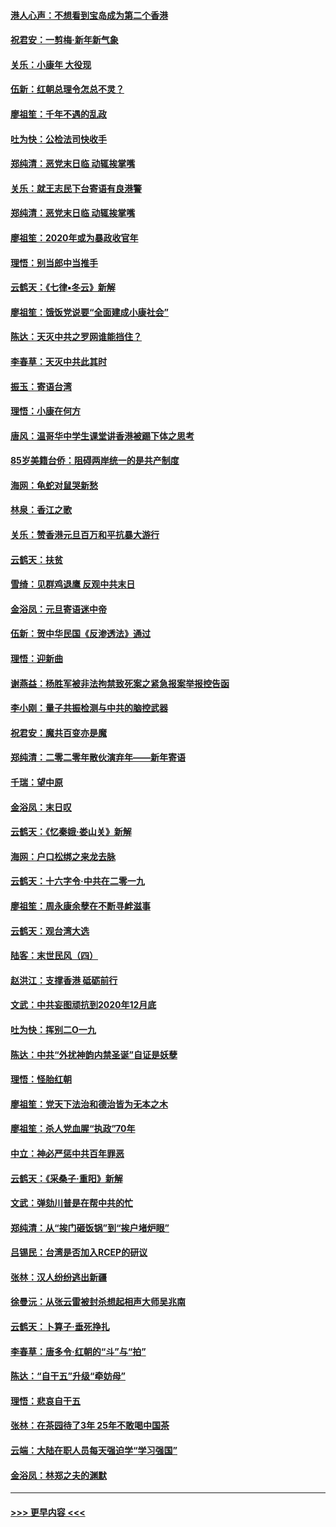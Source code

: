 #### [港人心声：不想看到宝岛成为第二个香港](../pages/nsc993/n11778817.md?t=01091802) 
#### [祝君安：一剪梅‧新年新气象](../pages/nsc993/n11776340.md?t=01091802) 
#### [关乐：小康年 大役现](../pages/nsc993/n11774213.md?t=01091802) 
#### [伍新：红朝总理令怎总不灵？](../pages/nsc993/n11770813.md?t=01091802) 
#### [廖祖笙：千年不遇的乱政](../pages/nsc993/n11770373.md?t=01091802) 
#### [吐为快：公检法司快收手](../pages/nsc993/n11770359.md?t=01091802) 
#### [郑纯清：恶党末日临 动辄挨掌嘴](../pages/nsc993/n11769912.md?t=01091802) 
#### [关乐：就王志民下台寄语有良港警](../pages/nsc993/n11769903.md?t=01091802) 
#### [郑纯清：恶党末日临 动辄挨掌嘴](../pages/nsc993/n11769356.md?t=01091802) 
#### [廖祖笙：2020年或为暴政收官年](../pages/nsc993/n11768216.md?t=01091802) 
#### [理悟：别当郎中当推手](../pages/nsc993/n11768243.md?t=01091802) 
#### [云鹤天：《七律▪冬云》新解](../pages/nsc993/n11768204.md?t=01091802) 
#### [廖祖笙：饿饭党说要“全面建成小康社会”](../pages/nsc993/n11767482.md?t=01091802) 
#### [陈达：天灭中共之罗网谁能挡住？](../pages/nsc993/n11767465.md?t=01091802) 
#### [李春草：天灭中共此其时](../pages/nsc993/n11767452.md?t=01091802) 
#### [振玉：寄语台湾](../pages/nsc993/n11767432.md?t=01091802) 
#### [理悟：小康在何方](../pages/nsc993/n11767394.md?t=01091802) 
#### [唐风：温哥华中学生课堂讲香港被踢下体之思考](../pages/nsc993/n11766848.md?t=01091802) 
#### [85岁美籍台侨：阻碍两岸统一的是共产制度](../pages/nsc993/n11765043.md?t=01091802) 
#### [海网：龟蛇对鼠哭新愁](../pages/nsc993/n11764895.md?t=01091802) 
#### [林泉：香江之歌](../pages/nsc993/n11764415.md?t=01091802) 
#### [关乐：赞香港元旦百万和平抗暴大游行](../pages/nsc993/n11764382.md?t=01091802) 
#### [云鹤天：扶贫](../pages/nsc993/n11764245.md?t=01091802) 
#### [雪绮：见群鸡退鹰  反观中共末日](../pages/nsc993/n11762112.md?t=01091802) 
#### [金浴凤：元旦寄语迷中帝](../pages/nsc993/n11761788.md?t=01091802) 
#### [伍新：贺中华民国《反渗透法》通过](../pages/nsc993/n11761994.md?t=01091802) 
#### [理悟：迎新曲](../pages/nsc993/n11761152.md?t=01091802) 
#### [谢燕益：杨胜军被非法拘禁致死案之紧急报案举报控告函](../pages/nsc993/n11756134.md?t=01091802) 
#### [李小刚：量子共振检测与中共的脑控武器](../pages/nsc993/n11754518.md?t=01091802) 
#### [祝君安：魔共百变亦是魔](../pages/nsc993/n11754469.md?t=01091802) 
#### [郑纯清：二零二零年散伙演弃年——新年寄语](../pages/nsc993/n11754195.md?t=01091802) 
#### [千瑞：望中原](../pages/nsc993/n11754159.md?t=01091802) 
#### [金浴凤：末日叹](../pages/nsc993/n11752359.md?t=01091802) 
#### [云鹤天：《忆秦娥‧娄山关》新解](../pages/nsc993/n11752348.md?t=01091802) 
#### [海网：户口松绑之来龙去脉](../pages/nsc993/n11752328.md?t=01091802) 
#### [云鹤天：十六字令‧中共在二零一九](../pages/nsc993/n11752305.md?t=01091802) 
#### [廖祖笙：周永康余孽在不断寻衅滋事](../pages/nsc993/n11751013.md?t=01091802) 
#### [云鹤天：观台湾大选](../pages/nsc993/n11751007.md?t=01091802) 
#### [陆客：末世民风（四）](../pages/nsc993/n11749203.md?t=01091802) 
#### [赵洪江：支撑香港 砥砺前行](../pages/nsc993/n11748482.md?t=01091802) 
#### [文武：中共妄图顽抗到2020年12月底](../pages/nsc993/n11748446.md?t=01091802) 
#### [吐为快：挥别二O一九](../pages/nsc993/n11748411.md?t=01091802) 
#### [陈达：中共“外扰神韵内禁圣诞”自证是妖孽](../pages/nsc993/n11748226.md?t=01091802) 
#### [理悟：怪胎红朝](../pages/nsc993/n11748206.md?t=01091802) 
#### [廖祖笙：党天下法治和德治皆为无本之木](../pages/nsc993/n11748135.md?t=01091802) 
#### [廖祖笙：杀人党血腥“执政”70年](../pages/nsc993/n11745144.md?t=01091802) 
#### [中立：神必严惩中共百年罪恶](../pages/nsc993/n11744970.md?t=01091802) 
#### [云鹤天：《采桑子‧重阳》新解](../pages/nsc993/n11744948.md?t=01091802) 
#### [文武：弹劾川普是在帮中共的忙](../pages/nsc993/n11744758.md?t=01091802) 
#### [郑纯清：从“挨门砸饭锅”到“挨户堵炉眼”](../pages/nsc993/n11744745.md?t=01091802) 
#### [吕锡民：台湾是否加入RCEP的研议](../pages/nsc993/n11744701.md?t=01091802) 
#### [张林：汉人纷纷逃出新疆](../pages/nsc993/n11743530.md?t=01091802) 
#### [徐曼沅：从张云雷被封杀想起相声大师吴兆南](../pages/nsc993/n11741816.md?t=01091802) 
#### [云鹤天：卜算子‧垂死挣扎](../pages/nsc993/n11739956.md?t=01091802) 
#### [李春草：唐多令‧红朝的“斗”与“拍”](../pages/nsc993/n11739830.md?t=01091802) 
#### [陈达：“自干五”升级“牵妨母”](../pages/nsc993/n11739724.md?t=01091802) 
#### [理悟：悲哀自干五](../pages/nsc993/n11739547.md?t=01091802) 
#### [张林：在茶园待了3年 25年不敢喝中国茶](../pages/nsc993/n11739240.md?t=01091802) 
#### [云端：大陆在职人员每天强迫学“学习强国”](../pages/nsc993/n11738735.md?t=01091802) 
#### [金浴凤：林郑之夫的渊默](../pages/nsc993/n11737735.md?t=01091802) 

----
#### [ >>> 更早内容 <<< ](../indexes/nsc993-earlier.md)
